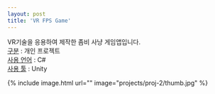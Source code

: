 ```yaml
---
layout: post
title: 'VR FPS Game'
---
```


VR기술을 응용하여 제작한 좀비 사냥 게임앱입니다.  
[구분]() : 개인 프로젝트   
[사용 언어]() : C#  
[사용 툴]() : Unity  

{% include image.html url="" image="projects/proj-2/thumb.jpg" %}

